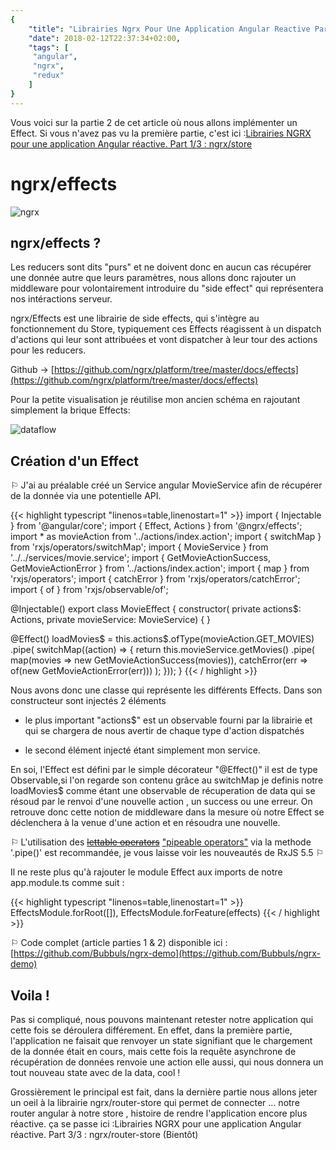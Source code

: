 ```yaml
---
{
	"title": "Librairies Ngrx Pour Une Application Angular Reactive Part 2 Ngrx Effects",
   	"date": 2018-02-12T22:37:34+02:00,
   	"tags": [
     "angular",
     "ngrx",
     "redux"
   	]
}
---
```


Vous voici sur la partie 2 de cet article où nous allons implémenter un Effect. Si vous n'avez pas vu la première partie, c'est ici :[Librairies NGRX pour une application Angular réactive. Part 1/3 : ngrx/store](/)


ngrx/effects
===

![ngrx](/ngrx.png)

ngrx/effects ?
---

Les reducers sont dits "purs" et ne doivent donc en aucun cas récupérer une donnée autre que leurs paramètres, nous allons donc rajouter un middleware pour volontairement introduire du "side effect" qui représentera nos intéractions serveur.

ngrx/Effects est une librairie de side effects, qui s'intègre au fonctionnement du Store, typiquement ces Effects réagissent à un dispatch d'actions qui leur sont attribuées et vont dispatcher à leur tour des actions pour les reducers.

Github →  [https://github.com/ngrx/platform/tree/master/docs/effects](https://github.com/ngrx/platform/tree/master/docs/effects)

Pour la petite visualisation je réutilise mon ancien schéma en rajoutant simplement la brique Effects:

![dataflow](/ngrx2/dataflow.png)


Création d'un Effect
---

 ⚐ J'ai au préalable créé un Service angular MovieService afin de récupérer de la donnée via une potentielle API.

{{< highlight typescript "linenos=table,linenostart=1" >}}
import { Injectable } from '@angular/core';
import { Effect, Actions } from '@ngrx/effects';
import * as movieAction from '../actions/index.action';
import { switchMap } from 'rxjs/operators/switchMap';
import { MovieService } from '../../services/movie.service';
import { GetMovieActionSuccess, GetMovieActionError } from '../actions/index.action';
import { map } from 'rxjs/operators';
import { catchError } from 'rxjs/operators/catchError';
import { of } from 'rxjs/observable/of';
 
@Injectable()
export class MovieEffect {
  constructor(
    private actions$: Actions,
    private movieService: MovieService) { }
 
  @Effect()
  loadMovies$ = this.actions$.ofType(movieAction.GET_MOVIES)
    .pipe(
      switchMap((action) => {
      return this.movieService.getMovies()
        .pipe(
        map(movies => new GetMovieActionSuccess(movies)),
        catchError(err => of(new GetMovieActionError(err)))
        );
    }));
}
{{< / highlight >}}

Nous avons donc une classe qui représente les différents Effects. Dans son constructeur sont injectés 2 éléments

 - le plus important "actions$" est un observable fourni par la librairie et qui se chargera de nous avertir de chaque type d'action dispatchés

 - le second élément injecté étant simplement mon service.

En soi, l'Effect est défini par le simple décorateur "@Effect()" il est de type Observable<Action>,si l'on regarde son contenu grâce au switchMap je definis notre loadMovies$ comme étant une observable de récuperation de data qui se résoud par le renvoi d'une nouvelle action , un success ou une erreur.
On retrouve donc cette notion de middleware dans la mesure où notre Effect se déclenchera à la venue d'une action et en résoudra une nouvelle.

⚐ L'utilisation des [~~lettable operators~~](https://github.com/ReactiveX/rxjs/blob/master/doc/lettable-operators.md)   ["pipeable operators"](https://github.com/ReactiveX/rxjs/blob/master/doc/pipeable-operators.md) via la methode '.pipe()' est recommandée, je vous laisse voir les nouveautés de RxJS 5.5  ⚐

Il ne reste plus qu'à rajouter le module Effect aux imports de notre app.module.ts comme suit :

{{< highlight typescript "linenos=table,linenostart=1" >}}
EffectsModule.forRoot([]),
EffectsModule.forFeature(effects)
{{< / highlight >}}

⚐ Code complet (article parties 1 & 2) disponible ici : [https://github.com/Bubbuls/ngrx-demo](https://github.com/Bubbuls/ngrx-demo)

Voila !
---

Pas si compliqué, nous pouvons maintenant retester notre application qui cette fois se déroulera différement.
En effet, dans la première partie, l'application ne faisait que renvoyer un state signifiant que le chargement de la donnée était en cours, mais cette fois la requête asynchrone de récupération de données renvoie une action elle aussi, qui nous donnera un tout nouveau state avec de la data, cool !

Grossièrement le principal est fait, dans la dernière partie nous allons jeter un oeil à la librairie ngrx/router-store qui permet de connecter ... notre router angular à notre store , histoire de rendre l'application encore plus réactive. ça se passe ici :Librairies NGRX pour une application Angular réactive. Part 3/3 : ngrx/router-store (Bientôt)


